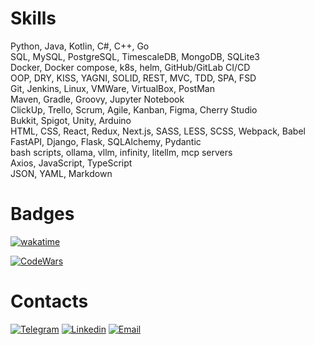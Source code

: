 # Skills
Python, Java, Kotlin, C#, C++, Go\
SQL, MySQL, PostgreSQL, TimescaleDB, MongoDB, SQLite3\
Docker, Docker compose, k8s, helm, GitHub/GitLab CI/CD\
OOP, DRY, KISS, YAGNI, SOLID, REST, MVC, TDD, SPA, FSD\
Git, Jenkins, Linux, VMWare, VirtualBox, PostMan\
Maven, Gradle, Groovy, Jupyter Notebook\
ClickUp, Trello, Scrum, Agile, Kanban, Figma, Cherry Studio\
Bukkit, Spigot, Unity, Arduino\
HTML, CSS, React, Redux, Next.js, SASS, LESS, SCSS, Webpack, Babel\
FastAPI, Django, Flask, SQLAlchemy, Pydantic\
bash scripts, ollama, vllm, infinity, litellm, mcp servers\
Axios, JavaScript, TypeScript\
JSON, YAML, Markdown

# Badges
[![wakatime](https://wakatime.com/badge/user/342c306f-2d85-43f6-a539-bb73a7c09656.svg?style=for-the-badge)](https://wakatime.com/@342c306f-2d85-43f6-a539-bb73a7c09656)

[![CodeWars](https://www.codewars.com/users/Roman-Andr/badges/large)](https://www.codewars.com/users/Roman-Andr)

# Contacts
[![Telegram](https://img.shields.io/badge/Telegram-2CA5E0?style=for-the-badge&logo=telegram&logoColor=white)](https://t.me/RomanAndr)
[![Linkedin](https://img.shields.io/badge/Linkedin-%232E87FB.svg?&style=for-the-badge&logo=linkedin&logoColor=white)](https://www.linkedin.com/in/romanandr)
[![Email](https://img.shields.io/badge/Gmail-D14836?style=for-the-badge&logo=gmail&logoColor=white)](mailto:andrroman07@gmail.com)
